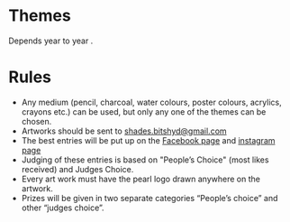 <!-- TITLE: Masterstroke -->
<!-- SUBTITLE: Bring out the artist in you. -->

# Themes
Depends year to year .

# Rules

* Any medium (pencil, charcoal, water colours, poster colours, acrylics, crayons etc.) can be used, but only any one of the themes can be chosen.
* Artworks should be sent to shades.bitshyd@gmail.com
* The best entries will be put up on the [Facebook page]( facebook.com/Shades.BPHC) and [instagram page](instagram.com/shades.bitshyd)
* Judging of these entries is based on "People’s Choice" (most likes received) and Judges Choice.
* Every art work must have the pearl logo drawn anywhere on the artwork.
* Prizes will be given in two separate categories “People’s choice” and other “judges choice”.